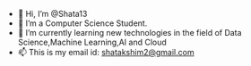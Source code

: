 - 👋 Hi, I’m @Shata13
- 👀 I’m a Computer Science Student.
- 🌱 I’m currently learning new technologies in the field of Data Science,Machine Learning,AI and Cloud
- 📫 This is my email id: shatakshim2@gmail.com

<!---
Shata13/Shata13 is a ✨ special ✨ repository because its `README.md` (this file) appears on your GitHub profile.
You can click the Preview link to take a look at your changes.
--->
